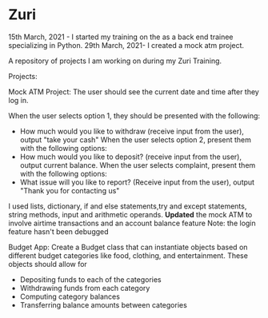 # Zuri
15th March, 2021 - I started my training on the as a back end trainee specializing in Python.
29th March, 2021- I created a mock atm project.

A repository of projects I am working on during my Zuri Training.

Projects:

Mock ATM Project: The user should see the current date and time after they log in.

When the user selects option 1, they should be presented with the following:

- How much would you like to withdraw (receive input from the user), output "take your cash"
When the user selects option 2, present them with the following options:
- How much would you like to deposit? (receive input from the user), output current balance.
When the user selects complaint, present them with the following options:
- What issue will you like to report? (Receive input from the user), output "Thank you for contacting us"

I used lists, dictionary, if and else statements,try and except statements, string methods, input and arithmetic operands.
**Updated** the mock ATM to involve airtime transactions and an account balance feature
Note: the login feature hasn't been debugged


Budget App:
Create a Budget class that can instantiate objects based on different budget categories like food, clothing, and entertainment. These objects should allow for
- Depositing funds to each of the categories
- Withdrawing funds from each category
- Computing category balances
- Transferring balance amounts between categories

